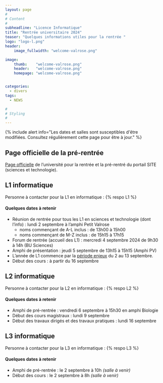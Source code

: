 ```yaml
---
layout: page
#
# Content
#
subheadline: "Licence Informatique"
title: "Rentrée universitaire 2024"
teaser: "Quelques informations utiles pour la rentrée "
logo: "logo-l.png"
header:
    image_fullwidth: "welcome-valrose.png"

image:
    thumb:    "welcome-valrose.png"
    header:   "welcome-valrose.png"
    homepage: "welcome-valrose.png"


categories:
  - divers
tags:
  - NEWS

#
# Styling
#
---
```



{% include alert info="Les dates et salles sont susceptibles d'être modifiées. Consultez régulièrement cette page pour être à jour." %}


## Page officielle de la pré-rentrée ##

[Page officielle](https://univ-cotedazur.fr/portails/portail-sciences-et-technologies/rentree/dates-de-pre-rentrees)
 de l’université pour la rentrée et la pré-rentré du portail SITE (sciences et technologie).

## L1 informatique ##

Personne à contacter pour la L1 en informatique : {% respo L1 %}


#### Quelques dates à retenir ####

- Réunion de rentrée pour tous les L1 en sciences et technologie (dont l’info) : lundi 2 septembre à l’amphi Petit Valrose
  - noms commençant de A-L inclus : de 13h00 à 15h00
  - noms commençant de M-Z inclus : de 15h15 à 17h15
- Forum de rentrée (accueil des L1) : mercredi 4 septembre 2024 de 9h30 à 14h (BU Sciences)
- Amphi de présentation : jeudi 5 septembre de 13h15 à 15h15 (Amphi PV)
- L’année de L1 commence par la [période enjeux](https://univ-cotedazur.fr/portails/portail-sciences-de-la-vie/rentree/periode-enjeux)
du 2 au 13 septembre.
- Début des cours : à partir du 16 septembre





## L2 informatique ##

Personne à contacter pour la L2 en informatique : {% respo L2 %}

#### Quelques dates à retenir ####

- Amphi de pré-rentrée : vendredi 6 septembre à 15h30 en amphi Biologie
- Début des cours magistraux : lundi 9 septembre
- Début des travaux dirigés et des travaux pratiques : lundi 16 septembre




## L3 informatique ##

Personne à contacter pour la L3 en informatique : {% respo L3 %}

#### Quelques dates à retenir ####

- Amphi de pré-rentrée : le 2 septembre à 10h *(salle à venir)*
- Début des cours : le 2 septembre à 8h *(salle à venir)*
